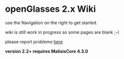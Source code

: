 # openGlasses 2.x Wiki

use the Navigation on the right to get started.

wiki is still work in progress so some pages are blank ;-(

please report problems [here](https://github.com/ben-mkiv/OCGlasses/issues/new)


**version 2.2+ requires MalisisCore 4.3.0**